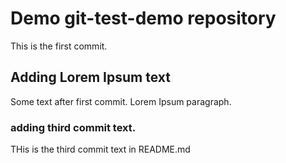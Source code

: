 # Demo git-test-demo repository

This is the first commit.

## Adding Lorem Ipsum text

Some text after first commit. Lorem Ipsum paragraph.

### adding third commit text.

THis is the third commit text in README.md